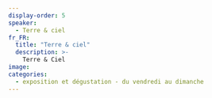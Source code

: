 ```yaml
---
display-order: 5
speaker:
  - Terre & ciel
fr_FR:
  title: "Terre & ciel"
  description: >-
    Terre & Ciel
image: 
categories:
  - exposition et dégustation - du vendredi au dimanche
---
```

